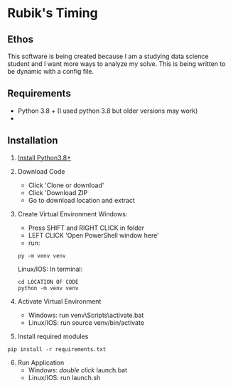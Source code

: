 # Rubik's Timing
## Ethos
This software is being created because I am a studying data science student and I want more ways to analyze my solve. This is being written to be dynamic with a config file.

## Requirements
- Python 3.8 + (I used python 3.8 but older versions may work)
- 

## Installation
1. [Install Python3.8+](https://www.python.org/downloads/)

2. Download Code
    - Click 'Clone or download'
    - Click 'Download ZIP
    - Go to download location and extract

3. Create Virtual Environment
    Windows:
    - Press SHIFT and RIGHT CLICK in folder
    - LEFT CLICK 'Open PowerShell window here'
    - run:
    ```
    py -m venv venv
    ```
    
    Linux/IOS:
    In terminal:
    ```
    cd LOCATION OF CODE
    python -m venv venv
    ```

4. Activate Virtual Environment
    - Windows:   run venv\Scripts\activate.bat
    - Linux/IOS: run source venv/bin/activate

5. Install required modules
```
pip install -r requirements.txt
```

6. Run Application
    - Windows:   *double click* launch.bat
    - Linux/IOS: run launch.sh